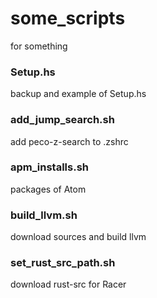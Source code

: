 # some_scripts
for something

### Setup.hs
backup and example of Setup.hs

### add_jump_search.sh
add peco-z-search to .zshrc

### apm_installs.sh
packages of Atom

### build_llvm.sh
download sources and build llvm

### set_rust_src_path.sh
download rust-src for Racer
